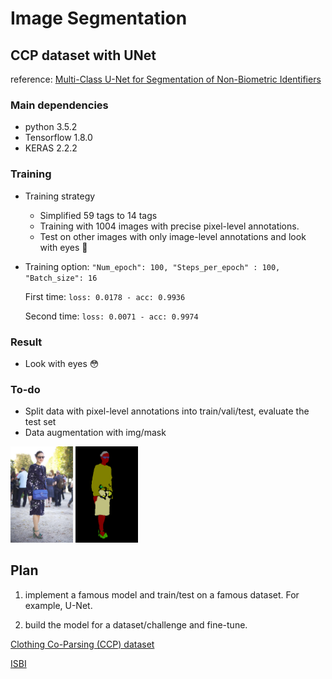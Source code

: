 # Image Segmentation

## CCP dataset with UNet

reference: [Multi-Class U-Net for Segmentation of Non-Biometric Identifiers](https://www.fer.unizg.hr/_download/repository/IMVIP_2017_HrkacBrkicKalafatic.pdf)

### Main dependencies
- python 3.5.2
- Tensorflow 1.8.0
- KERAS 2.2.2

### Training
- Training strategy
  - Simplified 59 tags to 14 tags 
  - Training with 1004 images with precise pixel-level annotations.
  - Test on other images with only image-level annotations and look with eyes :eyes:
  
- Training option:
`"Num_epoch": 100,
	"Steps_per_epoch" : 100,
	"Batch_size": 16`
  
  First time: `loss: 0.0178 - acc: 0.9936`
  
  Second time: `loss: 0.0071 - acc: 0.9974`
  
### Result
- Look with eyes :flushed:


### To-do
- Split data with pixel-level annotations into train/vali/test, evaluate the test set
- Data augmentation with img/mask

<img src="TestImage/fig_test.png" width="100px"/> <img src="TestImage/fig_seg.png" width="100px"/>

## Plan

1. implement a famous model and train/test on a famous dataset. For example, U-Net.

2. build the model for a dataset/challenge and fine-tune.

[Clothing Co-Parsing (CCP) dataset](https://github.com/bearpaw/clothing-co-parsing)

[ISBI](https://grand-challenge.org/challenges/)




